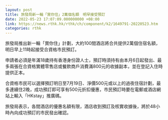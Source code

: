 ```yaml
---
layout: post
title: 旅發局新一輪「賞你住」2萬個名額　明早接受預訂
date: 2022-05-23 17:07:09.000000000 +08:00
link: https://news.rthk.hk/rthk/ch/component/k2/1649791-20220523.htm
categories: rthk
---
```


旅發局推出新一輪「賞你住」計劃，大約100間酒店將合共提供2萬個住宿名額，明日早上11時起接受合資格市民預訂。

申請者必須是年滿18歲持有香港身份證人士，預訂時須持有由本月6日起發出、最多兩張在合資格實體零售店或餐飲商戶消費滿800元的收據副本，並在登記入住時提供正本。

合資格市民可以選擇預訂明日至7月19日、淨價500元或以上的過夜住宿計劃，最多連續住2晚，成功預訂即可享有500元折扣優惠，市民預訂時要在電郵或酒店網站上輸入「HKstay」推廣碼。

旅發局表示，各間酒店的優惠名額有限，酒店收到預訂及核實收據後，將於48小時內向成功預訂的市民發出確認。
